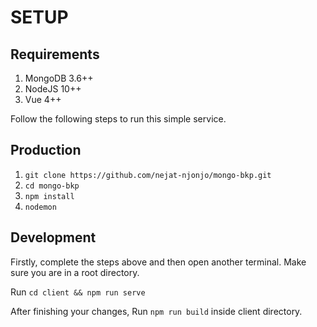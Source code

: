 # SETUP

## Requirements

1. MongoDB 3.6++
2. NodeJS 10++
3. Vue 4++

Follow the following steps to run this simple service.

## Production

1. ```git clone https://github.com/nejat-njonjo/mongo-bkp.git```
2. ```cd mongo-bkp```
3. ```npm install```
4. ```nodemon```

## Development

Firstly, complete the steps above and then open another terminal.
Make sure you are in a root directory.

Run ```cd client && npm run serve```

After finishing your changes,
Run ```npm run build``` inside client directory.
